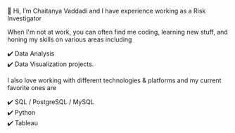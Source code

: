 👋 Hi, I’m Chaitanya Vaddadi and I have experience working as a Risk Investigator

When I'm not at work, you can often find me coding, learning new stuff, and honing my skills on various areas including

:heavy_check_mark: Data Analysis <br />
:heavy_check_mark: Data Visualization projects.

I also love working with different technologies & platforms and my current favorite ones are

:heavy_check_mark:  SQL / PostgreSQL / MySQL <br />
:heavy_check_mark:  Python <br />
:heavy_check_mark:  Tableau



